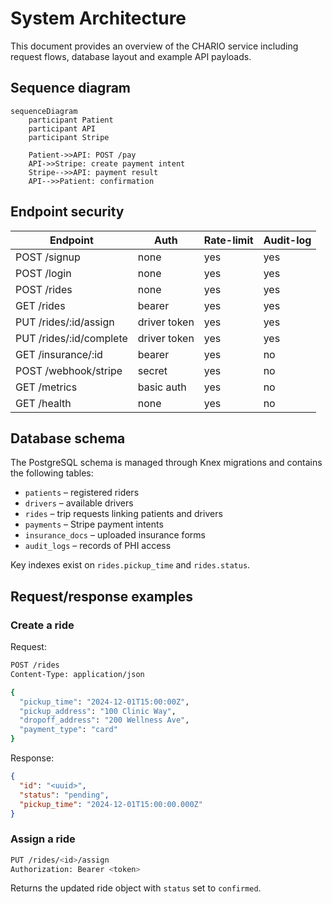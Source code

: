 # System Architecture

This document provides an overview of the CHARIO service including request flows, database layout and example API payloads.

## Sequence diagram

```mermaid
sequenceDiagram
    participant Patient
    participant API
    participant Stripe

    Patient->>API: POST /pay
    API->>Stripe: create payment intent
    Stripe-->>API: payment result
    API-->>Patient: confirmation
```

## Endpoint security

| Endpoint | Auth | Rate-limit | Audit-log |
| -------- | ---- | ---------- | --------- |
| POST /signup | none | yes | yes |
| POST /login | none | yes | yes |
| POST /rides | none | yes | yes |
| GET /rides | bearer | yes | yes |
| PUT /rides/:id/assign | driver token | yes | yes |
| PUT /rides/:id/complete | driver token | yes | yes |
| GET /insurance/:id | bearer | yes | no |
| POST /webhook/stripe | secret | yes | no |
| GET /metrics | basic auth | yes | no |
| GET /health | none | yes | no |

## Database schema

The PostgreSQL schema is managed through Knex migrations and contains the following tables:

- `patients` – registered riders
- `drivers` – available drivers
- `rides` – trip requests linking patients and drivers
- `payments` – Stripe payment intents
- `insurance_docs` – uploaded insurance forms
- `audit_logs` – records of PHI access

Key indexes exist on `rides.pickup_time` and `rides.status`.

## Request/response examples

### Create a ride

Request:

```bash
POST /rides
Content-Type: application/json

{
  "pickup_time": "2024-12-01T15:00:00Z",
  "pickup_address": "100 Clinic Way",
  "dropoff_address": "200 Wellness Ave",
  "payment_type": "card"
}
```

Response:

```json
{
  "id": "<uuid>",
  "status": "pending",
  "pickup_time": "2024-12-01T15:00:00.000Z"
}
```

### Assign a ride

```bash
PUT /rides/<id>/assign
Authorization: Bearer <token>
```

Returns the updated ride object with `status` set to `confirmed`.
